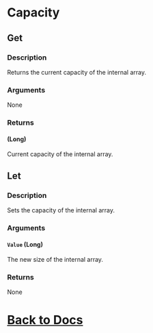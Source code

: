 # Capacity

## Get

### Description
Returns the current capacity of the internal array.
### Arguments
None
### Returns
#### (Long)
Current capacity of the internal array.

## Let
### Description
Sets the capacity of the internal array.
### Arguments
#### `Value` (Long) 
The new size of the internal array.
### Returns
None

# [Back to Docs](https://senipah.github.io/VBA-DynamicArray/)